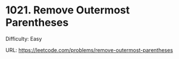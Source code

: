 # 1021. Remove Outermost Parentheses

Difficulty: Easy

URL: https://leetcode.com/problems/remove-outermost-parentheses

